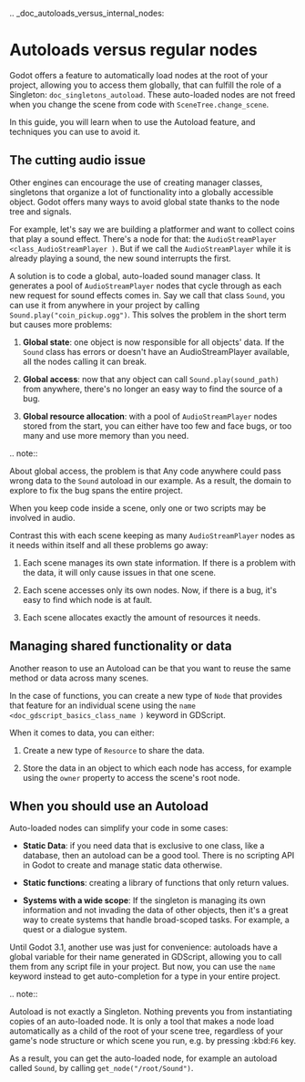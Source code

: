 .. _doc_autoloads_versus_internal_nodes:

Autoloads versus regular nodes
==============================

Godot offers a feature to automatically load nodes at the root of your project,
allowing you to access them globally, that can fulfill the role of a Singleton:
`doc_singletons_autoload`. These auto-loaded nodes are not freed when you
change the scene from code with `SceneTree.change_scene`.

In this guide, you will learn when to use the Autoload feature, and techniques
you can use to avoid it.

The cutting audio issue
-----------------------

Other engines can encourage the use of creating manager classes, singletons that
organize a lot of functionality into a globally accessible object. Godot offers
many ways to avoid global state thanks to the node tree and signals.

For example, let's say we are building a platformer and want to collect coins
that play a sound effect. There's a node for that: the `AudioStreamPlayer
<class_AudioStreamPlayer )`. But if we call the `AudioStreamPlayer` while it is
already playing a sound, the new sound interrupts the first.

A solution is to code a global, auto-loaded sound manager class. It generates a
pool of `AudioStreamPlayer` nodes that cycle through as each new request for
sound effects comes in. Say we call that class `Sound`, you can use it from
anywhere in your project by calling `Sound.play("coin_pickup.ogg")`. This
solves the problem in the short term but causes more problems:

1. **Global state**: one object is now responsible for all objects' data. If the
   `Sound` class has errors or doesn't have an AudioStreamPlayer available,
   all the nodes calling it can break.

2. **Global access**: now that any object can call `Sound.play(sound_path)`
   from anywhere, there's no longer an easy way to find the source of a bug.

3. **Global resource allocation**: with a pool of `AudioStreamPlayer` nodes
   stored from the start, you can either have too few and face bugs, or too many
   and use more memory than you need.

.. note::

   About global access, the problem is that Any code anywhere could pass wrong
   data to the `Sound` autoload in our example. As a result, the domain to
   explore to fix the bug spans the entire project.

   When you keep code inside a scene, only one or two scripts may be
   involved in audio.

Contrast this with each scene keeping as many `AudioStreamPlayer` nodes as it
needs within itself and all these problems go away:

1. Each scene manages its own state information. If there is a problem with the
   data, it will only cause issues in that one scene.

2. Each scene accesses only its own nodes. Now, if there is
   a bug, it's easy to find which node is at fault.

3. Each scene allocates exactly the amount of resources it needs.

Managing shared functionality or data
-------------------------------------

Another reason to use an Autoload can be that you want to reuse the same method
or data across many scenes.

In the case of functions, you can create a new type of `Node` that provides
that feature for an individual scene using the `name
<doc_gdscript_basics_class_name )` keyword in GDScript.

When it comes to data, you can either:

1. Create a new type of `Resource` to share the data.

2. Store the data in an object to which each node has access, for example using
   the `owner` property to access the scene's root node.

When you should use an Autoload
-------------------------------

Auto-loaded nodes can simplify your code in some cases:

- **Static Data**: if you need data that is exclusive to one class, like a
  database, then an autoload can be a good tool. There is no scripting API in
  Godot to create and manage static data otherwise.

- **Static functions**: creating a library of functions that only return values.

- **Systems with a wide scope**: If the singleton is managing its own
  information and not invading the data of other objects, then it's a great way to
  create systems that handle broad-scoped tasks. For example, a quest or a
  dialogue system.

Until Godot 3.1, another use was just for convenience: autoloads have a global
variable for their name generated in GDScript, allowing you to call them from
any script file in your project. But now, you can use the `name` keyword
instead to get auto-completion for a type in your entire project.

.. note::

   Autoload is not exactly a Singleton. Nothing prevents you from instantiating
   copies of an auto-loaded node. It is only a tool that makes a node load
   automatically as a child of the root of your scene tree, regardless of your
   game's node structure or which scene you run, e.g. by pressing :kbd:`F6` key.

   As a result, you can get the auto-loaded node, for example an autoload called
   `Sound`, by calling `get_node("/root/Sound")`.
